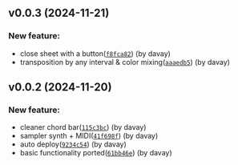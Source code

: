 ## v0.0.3 (2024-11-21)

### New feature:

- close sheet with a button([`f8fca82`](https://github.com/chromatone/realbook/commit/f8fca82fecbf3a53eb233dc4effed0cca1684867)) (by davay)
- transposition by any interval & color mixing([`aaaedb5`](https://github.com/chromatone/realbook/commit/aaaedb56d3300940dfb28e66f3025497b27e76d9)) (by davay)

## v0.0.2 (2024-11-20)

### New feature:

- cleaner chord bar([`115c3bc`](https://github.com/chromatone/realbook/commit/115c3bcd4d41b5177dd5b68995a17512080d43f7)) (by davay)
- sampler synth + MIDI([`41f698f`](https://github.com/chromatone/realbook/commit/41f698fdbd487130b0e3eded3d4b49077148df51)) (by davay)
- auto deploy([`9234c54`](https://github.com/chromatone/realbook/commit/9234c547bf2f9aa56f2351fa75014ff7cf4809b8)) (by davay)
- basic functionality ported([`61bb46e`](https://github.com/chromatone/realbook/commit/61bb46e8b72cab552129a97f2af41c8b2301e104)) (by davay)